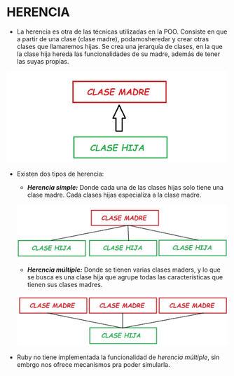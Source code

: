 # HERENCIA

* La herencia es otra de las técnicas utilizadas en la POO. Consiste en que a partir de una clase (clase madre), podamosheredar y crear otras clases que llamaremos hijas. Se crea una jerarquía de clases, en la que la clase hija hereda las funcionalidades de su madre, además de tener las suyas propias.

![Herencia][herencia] 

* Existen dos tipos de herencia:

	* ***Herencia simple:*** Donde cada una de las clases hijas solo tiene una clase madre. Cada clases hijas especializa a la clase madre.
	
    ![Herencia simple][herenciaS] 

     * ***Herencia múltiple:*** Donde se tienen varias clases maders, y lo que se busca es una clase hija que agrupe todas las características que tienen sus clases madres. 
     
     ![Herencia multiple][herenciaM] 

* Ruby no tiene implementada la funcionalidad de *herencia múltiple*, sin embrgo nos ofrece mecanismos pra poder simularla.


[herencia]: material/HERENCIA.jpg "Herencia"
[herenciaS]: material/HERENCIASIMPLE.jpg "Herencia Simple"
[herenciaM]: material/HERENCIAMULTIPLE.jpg "Herencia Multiple"
